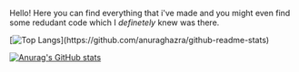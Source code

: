 Hello! Here you can find everything that i've made and you might even find some redudant code which I _definetely_ knew was there.

[![Top Langs]([https://github-readme-stats.vercel.app/api/top-langs/?username=Elon-Musk-YAY&theme=tokyonight&layout=compact&langs_count=10](https://github-readme-stats.vercel.app/api/top-langs/?username=Elon-Musk-YAY&layout=compact&theme=tokyonight&langs_count=10&hide_border=true))](https://github.com/anuraghazra/github-readme-stats)

[![Anurag's GitHub stats](https://github-readme-stats.vercel.app/api?username=Elon-Musk-YAY&show_icons=true&theme=tokyonight)](https://github.com/anuraghazra/github-readme-stats)

